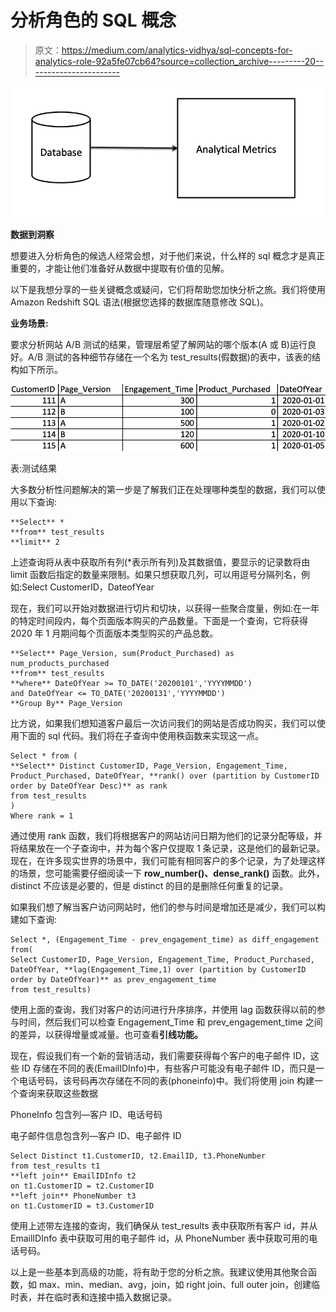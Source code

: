 # 分析角色的 SQL 概念

> 原文：<https://medium.com/analytics-vidhya/sql-concepts-for-analytics-role-92a5fe07cb64?source=collection_archive---------20----------------------->

![](img/78b470b60e0f0dc0c877daadcc0ecd20.png)

**数据到洞察**

想要进入分析角色的候选人经常会想，对于他们来说，什么样的 sql 概念才是真正重要的，才能让他们准备好从数据中提取有价值的见解。

以下是我想分享的一些关键概念或疑问，它们将帮助您加快分析之旅。我们将使用 Amazon Redshift SQL 语法(根据您选择的数据库随意修改 SQL)。

**业务场景:**

要求分析网站 A/B 测试的结果，管理层希望了解网站的哪个版本(A 或 B)运行良好。A/B 测试的各种细节存储在一个名为 test_results(假数据)的表中，该表的结构如下所示。

![](img/282ffa4e404ae296f616a5cffd9b4a95.png)

表:测试结果

大多数分析性问题解决的第一步是了解我们正在处理哪种类型的数据，我们可以使用以下查询:

```
**Select** * 
**from** test_results 
**limit** 2
```

上述查询将从表中获取所有列(*表示所有列)及其数据值，要显示的记录数将由 limit 函数后指定的数量来限制。如果只想获取几列，可以用逗号分隔列名，例如:Select CustomerID，DateofYear

现在，我们可以开始对数据进行切片和切块，以获得一些聚合度量，例如:在一年的特定时间段内，每个页面版本购买的产品数量。下面是一个查询，它将获得 2020 年 1 月期间每个页面版本类型购买的产品总数。

```
**Select** Page_Version, sum(Product_Purchased) as num_products_purchased 
**from** test_results 
**where** DateOfYear >= TO_DATE('20200101','YYYYMMDD')
and DateOfYear <= TO_DATE('20200131','YYYYMMDD')
**Group By** Page_Version
```

比方说，如果我们想知道客户最后一次访问我们的网站是否成功购买，我们可以使用下面的 sql 代码。我们将在子查询中使用秩函数来实现这一点。

```
Select * from (
**Select** Distinct CustomerID, Page_Version, Engagement_Time, Product_Purchased, DateOfYear, **rank() over (partition by CustomerID order by DateOfYear Desc)** as rank
from test_results
)
Where rank = 1
```

通过使用 rank 函数，我们将根据客户的网站访问日期为他们的记录分配等级，并将结果放在一个子查询中，并为每个客户仅提取 1 条记录，这是他们的最新记录。现在，在许多现实世界的场景中，我们可能有相同客户的多个记录，为了处理这样的场景，您可能需要仔细阅读一下 **row_number()、dense_rank()** 函数。此外，distinct 不应该是必要的，但是 distinct 的目的是删除任何重复的记录。

如果我们想了解当客户访问网站时，他们的参与时间是增加还是减少，我们可以构建如下查询:

```
Select *, (Engagement_Time - prev_engagement_time) as diff_engagement
from(
Select CustomerID, Page_Version, Engagement_Time, Product_Purchased, DateOfYear, **lag(Engagement_Time,1) over (partition by CustomerID order by DateOfYear)** as prev_engagement_time
from test_results)
```

使用上面的查询，我们对客户的访问进行升序排序，并使用 lag 函数获得以前的参与时间，然后我们可以检查 Engagement_Time 和 prev_engagement_time 之间的差异，以获得增量或减量。也可查看**引线功能。**

现在，假设我们有一个新的营销活动，我们需要获得每个客户的电子邮件 ID，这些 ID 存储在不同的表(EmailIDInfo)中，有些客户可能没有电子邮件 ID，而只是一个电话号码，该号码再次存储在不同的表(phoneinfo)中。我们将使用 join 构建一个查询来获取这些数据

PhoneInfo 包含列—客户 ID、电话号码

电子邮件信息包含列—客户 ID、电子邮件 ID

```
Select Distinct t1.CustomerID, t2.EmailID, t3.PhoneNumber
from test_results t1
**left join** EmailIDInfo t2
on t1.CustomerID = t2.CustomerID
**left join** PhoneNumber t3
on t1.CustomerID = t3.CustomerID
```

使用上述带左连接的查询，我们确保从 test_results 表中获取所有客户 id，并从 EmailIDInfo 表中获取可用的电子邮件 id，从 PhoneNumber 表中获取可用的电话号码。

以上是一些基本到高级的功能，将有助于您的分析之旅。我建议使用其他聚合函数，如 max、min、median、avg，join，如 right join、full outer join，创建临时表，并在临时表和连接中插入数据记录。